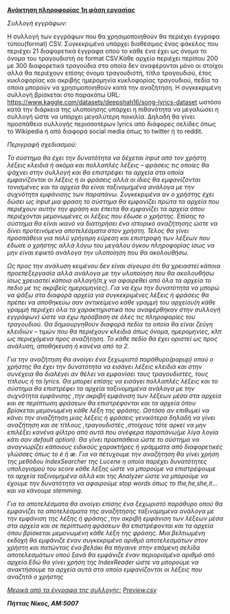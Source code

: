<b><ins> Ανάκτηση πληροφορίας
1η φάση εργασίας</ins></b>                                              

<i>Συλλογή εγγράφων:</i>

Η συλλογή των εγγράφων που θα χρησιμοποιηθούν θα περιέχει έγγραφα τύπου(format) CSV. Συγκεκριμένα υπάρχει διαθέσιμος ένας φάκελος που περιέχει 21 διαφορετικά έγγραφα οπού το κάθε ένα έχει ως όνομα το όνομα του τραγουδιστή σε format CSV.Κάθε αρχείο περιέχει περίπου 200 με 300 διαφορετικά τραγούδια στα οποία δεν αναφέρονται μόνο οι στοίχοι αλλά θα περιέχουν επίσης όνομα τραγουδιστή, τίτλο τραγουδιού, έτος κυκλοφορίας και ακριβής ημερομηνία κυκλοφορίας τραγουδιού, πεδία τα οποία μπορούν να χρησιμοποιηθούν κατά την αναζήτηση. Η συγκεκριμένη συλλογή βρίσκεται στο παρακάτω URL: https://www.kaggle.com/datasets/deepshah16/song-lyrics-dataset ωστόσο κατά την διάρκεια της υλοποίησης υπάρχει η πιθανότητα να μεγαλώσει η συλλογή ώστε να υπάρχει μεγαλύτερη ποικιλία. Δηλαδή θα γίνει προσπάθεια συλλογής περισσοτέρων lyrics από διάφορες σελίδες όπως το Wikipedia ή από διαφορά social media όπως το twitter ή το reddit.

<i>Περιγραφή σχεδιασμού:<i/>

Το σύστημα θα έχει την δυνατότητα να δέχεται input από τον χρήστη λέξεις κλειδιά ή ακόμα και πολλαπλές λέξεις – φράσεις τις οποίες θα ψάχνει στην συλλογή και θα επιστρέφει τα αρχεία στα οποία εμφανίζονται οι λέξεις ή οι φράσεις αλλά οι ίδιες θα εμφανίζονται τονισμένες και τα αρχεία θα είναι ταξινομημένα ανάλογα με την συχνότητα εμφάνισης των παραπάνω. Συγκεκριμένα αν ο χρήστης έχει δώσει ως input μια φραση το σύστημα θα εμφανίζει πρώτα τα αρχεία που περιέχουν αυτήν την φράση και έπειτα θα εμφανίζει τα αρχεία όπου περιέχονται μεμονωμένες οι λέξεις που έδωσε ο χρήστης. Επίσης το σύστημα θα είναι ικανό να διατηρήσει ένα ιστορικό αναζήτησης ώστε να δίνει προτεινόμενα αποτελέσματα στον χρήστη. Τέλος θα γίνει προσπάθεια για πολύ γρήγορη εύρεση και επιστροφή των λέξεων που έδωσε ο χρήστης αλλά λόγω του μεγάλου όγκου πληροφορίας ίσως να μην είναι εφικτό ανάλογα την υλοποίηση που θα ακολουθήσω.

 Ως προς την ανάλυση κειμένου δεν είναι σίγουρο ότι θα χρειαστεί κάποια προεπεξεργασία αλλά ανάλογα με την υλοποίηση που θα ακολουθήσω ίσως χρειαστεί κάποια αλλαγή(π.χ να αφαιρεθεί από όλα τα αρχεία το πεδιο με τις ακριβείς ημερομηνίες). Για να έχω την δυνατότητα να μπορώ να ψάξω στα διαφορά αρχεία για συγκεκριμένες λέξεις ή φράσεις θα πρέπει να αποθηκεύω σαν αντικείμενο κάθε γραμμή του αρχείου(η κάθε γραμμή περιέχει όλα τα χαρακτηριστικά που αναφέρθηκαν στην συλλογή εγγράφων) ώστε να έχω πρόσβαση σε όλες τις πληροφορίες του τραγουδιού. Θα δημιουργηθούν διαφορά πεδία τα οποία θα είναι ζεύγη κλειδιών – τιμών που θα περιέχουν κλειδιά όπως όνομα, ημερομηνίες, κλπ ως περιεχόμενα προς αναζήτηση. Το κάθε πεδίο θα έχει  οριστεί ως προς ανάλυση, αποθήκευση ή κανένα από τα 2.

Για την αναζήτηση θα ανοίγει ένα ξεχωριστό παράθυρο(popup) οπού ο χρήστης θα έχει την δυνατότητα να εισάγει λέξεις κλειδιά και στην συνέχεια θα διαλέγει αν θέλει να εμφανίσει τους τραγουδιστές, τους τίτλους ή τα lyrics. Θα μπορεί επίσης να εισάγει πολλαπλές λέξεις και το σύστημα θα επιστρέφει τα αρχεία ταξινομημένα ανάλογα με την συχνότητα εμφάνισης ,την ακριβή εμφάνιση των λέξεων μέσα στα αρχεία και σε περίπτωση φράσεων θα επιστρέφονται και τα αρχεία όπου βρίσκεται μεμονωμένη κάθε λέξη της φράσης. Ωστόσο αν επιθυμεί να κάνει την αναζήτηση μιας λέξεις ή φράσεις γενικότερα δηλαδή να γίνει αναζήτηση και σε τίτλους ,τραγουδιστές ,στοίχους τότε αρκεί να μην επιλέξει κανένα φίλτρο από αυτά που ανέφερα παραπάνω(με λίγα λογία κάτι σαν default option). Θα γίνει προσπάθεια ώστε το σύστημα να αναγνωρίζει κάποιους ειδικούς χαρακτήρες ή γράμματα από διαφορετικές γλώσσες όπως το é ή æ. Για να πέτυχουμε την αναζήτηση θα γίνει χρήση της μεθόδου IndexSearcher της Lucene η οποία παρέχει δυνατότητες υπολογισμού του score κάθε λέξης ώστε να μπορούμε να επιστρέψουμε τα αρχεία ταξινομημένα αλλά και της Analyzer ώστε να μπορούμε να έχουμε την δυνατότητα να αφαιρούμε stop words όπως το the,he,she,it... και να κάνουμε stemming.

Για τα αποτελέσματα θα ανοίγει επίσης ένα ξεχωριστό παράθυρο οπού θα εμφανίζει τα αποτελέσματα της αναζήτησης ταξινομημένα ανάλογα με την εμφάνιση της λέξης ή φράσης ,την ακριβή εμφάνιση των λέξεων μέσα στα αρχεία και σε περίπτωση φράσεων θα επιστρέφονται και τα αρχεία όπου βρίσκεται μεμονωμένη κάθε λέξη της φράσης. Μια βελτιωμένη εκδοχή θα εμφάνιζε έναν συγκεκριμένο αριθμό αποτελεσμάτων στον χρήστη και πατώντας ένα βελάκι θα πήγαινε στην επόμενη σελίδα αποτελεσμάτων οπού ξανά θα εμφάνιζε έναν περιορισμένο αριθμό από αρχεία.Εδώ θα γίνει χρήση της IndexReader ώστε να μπορούμε να ανακτήσουμε τα αρχεία αυτά στα οποία εμφανίζονται οι λέξεις που αναζητά ο χρήστης


<ins>Μερικά από τα έγγραφα της συλλογής:</ins>
[Preview.csv](https://github.com/Nik-Pt/InformationRetrievalProject/files/11132248/Preview.csv)
  
  <b><i>Πήττας Νίκος, ΑΜ:5007</b></i>
